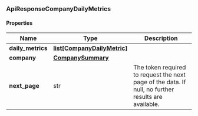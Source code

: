 

[//]: # (CLASS:ApiResponseCompanyDailyMetrics)

[//]: # (KIND:object)

### ApiResponseCompanyDailyMetrics

#### Properties

[//]: # (START_DEFINITION)

Name | Type | Description
------------ | ------------- | -------------
**daily_metrics** | [**list[CompanyDailyMetric]**](CompanyDailyMetric.md) |  &nbsp;
**company** | [**CompanySummary**](CompanySummary.md) |  &nbsp;
**next_page** | str | The token required to request the next page of the data. If null, no further results are available. &nbsp;

[//]: # (END_DEFINITION)


[//]: # (CONTAINED_CLASS:CompanyDailyMetric)


[//]: # (CONTAINED_CLASS:CompanySummary)



